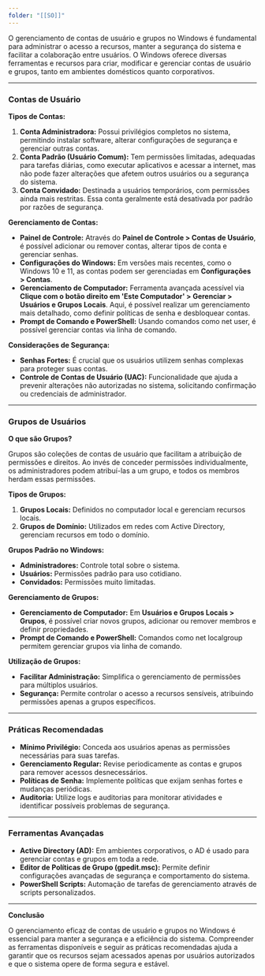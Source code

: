 ```yaml
---
folder: "[[SO]]"
---
```


O gerenciamento de contas de usuário e grupos no Windows é fundamental para administrar o acesso a recursos, manter a segurança do sistema e facilitar a colaboração entre usuários. O Windows oferece diversas ferramentas e recursos para criar, modificar e gerenciar contas de usuário e grupos, tanto em ambientes domésticos quanto corporativos.

---

### Contas de Usuário

**Tipos de Contas:**

1. **Conta Administradora:** Possui privilégios completos no sistema, permitindo instalar software, alterar configurações de segurança e gerenciar outras contas.
2. **Conta Padrão (Usuário Comum):** Tem permissões limitadas, adequadas para tarefas diárias, como executar aplicativos e acessar a internet, mas não pode fazer alterações que afetem outros usuários ou a segurança do sistema.
3. **Conta Convidado:** Destinada a usuários temporários, com permissões ainda mais restritas. Essa conta geralmente está desativada por padrão por razões de segurança.

**Gerenciamento de Contas:**

- **Painel de Controle:** Através do **Painel de Controle > Contas de Usuário**, é possível adicionar ou remover contas, alterar tipos de conta e gerenciar senhas.
- **Configurações do Windows:** Em versões mais recentes, como o Windows 10 e 11, as contas podem ser gerenciadas em **Configurações > Contas**.
- **Gerenciamento de Computador:** Ferramenta avançada acessível via **Clique com o botão direito em 'Este Computador' > Gerenciar > Usuários e Grupos Locais**. Aqui, é possível realizar um gerenciamento mais detalhado, como definir políticas de senha e desbloquear contas.
- **Prompt de Comando e PowerShell:** Usando comandos como net user, é possível gerenciar contas via linha de comando.

**Considerações de Segurança:**

- **Senhas Fortes:** É crucial que os usuários utilizem senhas complexas para proteger suas contas.
- **Controle de Contas de Usuário (UAC):** Funcionalidade que ajuda a prevenir alterações não autorizadas no sistema, solicitando confirmação ou credenciais de administrador.

---

### Grupos de Usuários

**O que são Grupos?**

Grupos são coleções de contas de usuário que facilitam a atribuição de permissões e direitos. Ao invés de conceder permissões individualmente, os administradores podem atribuí-las a um grupo, e todos os membros herdam essas permissões.

**Tipos de Grupos:**

1. **Grupos Locais:** Definidos no computador local e gerenciam recursos locais.
2. **Grupos de Domínio:** Utilizados em redes com Active Directory, gerenciam recursos em todo o domínio.

**Grupos Padrão no Windows:**

- **Administradores:** Controle total sobre o sistema.
- **Usuários:** Permissões padrão para uso cotidiano.
- **Convidados:** Permissões muito limitadas.

**Gerenciamento de Grupos:**

- **Gerenciamento de Computador:** Em **Usuários e Grupos Locais > Grupos**, é possível criar novos grupos, adicionar ou remover membros e definir propriedades.
- **Prompt de Comando e PowerShell:** Comandos como net localgroup permitem gerenciar grupos via linha de comando.

**Utilização de Grupos:**

- **Facilitar Administração:** Simplifica o gerenciamento de permissões para múltiplos usuários.
- **Segurança:** Permite controlar o acesso a recursos sensíveis, atribuindo permissões apenas a grupos específicos.

---

### Práticas Recomendadas

- **Mínimo Privilégio:** Conceda aos usuários apenas as permissões necessárias para suas tarefas.
- **Gerenciamento Regular:** Revise periodicamente as contas e grupos para remover acessos desnecessários.
- **Políticas de Senha:** Implemente políticas que exijam senhas fortes e mudanças periódicas.
- **Auditoria:** Utilize logs e auditorias para monitorar atividades e identificar possíveis problemas de segurança.

---

### Ferramentas Avançadas

- **Active Directory (AD):** Em ambientes corporativos, o AD é usado para gerenciar contas e grupos em toda a rede.
- **Editor de Políticas de Grupo (gpedit.msc):** Permite definir configurações avançadas de segurança e comportamento do sistema.
- **PowerShell Scripts:** Automação de tarefas de gerenciamento através de scripts personalizados.

---

**Conclusão**

O gerenciamento eficaz de contas de usuário e grupos no Windows é essencial para manter a segurança e a eficiência do sistema. Compreender as ferramentas disponíveis e seguir as práticas recomendadas ajuda a garantir que os recursos sejam acessados apenas por usuários autorizados e que o sistema opere de forma segura e estável.

